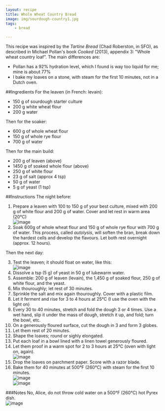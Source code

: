 ```yaml
---
layout: recipe
title: Whole Wheat Country Bread
image: img/sourdough-country1.jpg
tags:
    - bread

---
```

This recipe was inspired by the *Tartine Bread* (Chad Roberston, in SFO), as described in Michael Pollan's book *Cooked* (2013), appendix 3: "Whole wheat country loaf". The main differences are:  
* Pollan has a 92% hydration level, which I found is way too liquid for me; mine is about 77%  
* I bake my loaves on a stone, with steam for the first 10 minutes, not in a Dutch oven.   

##Ingredients
For the leaven (in French: levain):  

* 150 g of sourdough starter culture   
* 200 g white wheat flour   
* 200 g water   

Then for the soaker:  
 
* 600 g of whole wheat flour   
* 150 g of whole rye flour   
* 700 g of water   

Then for the main build:   

* 200 g of leaven (above)   
* 1450 g of soaked whole flour (above)  
* 250 g of white flour     
* 23 g of salt (approx 4 tsp)   
* 50 g of water  
* 5 g of yeast (1 tsp)   

##Instructions
The night before:  

1. Prepare a leaven with 100 to 150 g of your best culture, mixed with 200 g of white flour and 200 g of water. Cover and let rest in warm area (20°C)  
![image](img/sourdough-country6.jpg)   
2. Soak 600g of whole wheat flour and 150 g of whole rye flour with 700 g of water. This process, called *autolysis*, will soften the bran, break down the hardest cells and develop the flavours. Let both rest overnight (approx. 12 hours). 
 
Then the next day:  

3. Test the leaven; it should float on water, like this:  
![image](img/sourdough-country5.jpg)  
4. Dissolve a tsp (5 g) of yeast in 50 g of lukewarm water.   
5. Assemble: 200 g of leaven (levain), the 1,450 g of soaked flour, 250 g of white flour, and the yeast.  
6. Mix thouroughly; let rest of 30 minutes.   
7. Sprinkle the salt and mix again thouroughly. Cover with a plastic film.   
8. Let it ferment and rise for 3 to 4 hours at 25°C (I use the oven with the light on)   
9. Every 30 to 40 minutes, stretch and fold the dough 3 or 4 times. Use a wet hand, slip it under the mass of dough, stretch it up, and fold; turn the bowl, etc.   
10. On a generously floured surface, cut the dough in 3 and form 3 globes.    
11. Let them rest of 20 minutes.     
12. Shape the loaves; round or sighly elongated.  
13. Put each loaf in a bowl lined with a linen towel generously floured.   
14. Let them proof in a warm spot for 2 to 3 hours at 25°C (oven with light on, again).   
![image](img/sourdough-country2.jpg)   
15. Drop the loaves on parchment paper. Score with a razor blade.    
16. Bake them for 40 minutes at 500°F (260°C) with steam for the first 10 minutes.    
![image](img/sourdough-country4.jpg)    
![image](img/sourdough-country3.jpg)  

###Notes
No, Alice, do not throw cold water on a 500°F (260°C) hot Pyrex dish.   
![image](img/sourdough-country99.jpg) 